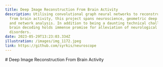 ```yaml
---
title: Deep Image Reconstruction From Brain Activity
description: Utilising convolutional graph neural networks to reconstruct images
  from brain activity, this project spans neuroscience, geometric deep learning,
  and network analysis. In addition to being a daunting technical challenge,
  brain decoding holds immense promise for alleviation of neurological
  disorders.
date: 2023-05-29T13:23:03.334Z
illustration: /images/img_1172.jpeg
link: https://github.com/syrkis/neuroscope
---
```

\# Deep Image Reconstruction From Brain Activity